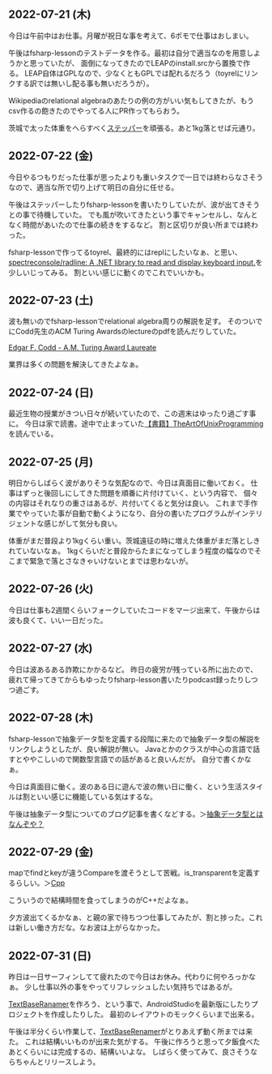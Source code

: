 ## 2022-07-21 (木)

今日は午前中はお仕事。月曜が祝日な事を考えて、6ポモで仕事はおしまい。

午後はfsharp-lessonのテストデータを作る。最初は自分で適当なのを用意しようかと思っていたが、
面倒になってきたのでLEAPのinstall.srcから置換で作る。
LEAP自体はGPLなので、少なくともGPLでは配れるだろう（toyrelにリンクする訳では無いし配る事も無いだろうが）。

Wikipediaのrelational algebraのあたりの例の方がいい気もしてきたが、もうcsv作るの飽きたのでやってる人にPR作ってもらおう。

茨城で太った体重をへらすべく[ステッパー](ステッパー.md)を頑張る。あと1kg落とせば元通り。

## 2022-07-22 (金)

今日やるつもりだった仕事が思ったよりも重いタスクで一日では終わらなさそうなので、適当な所で切り上げて明日の自分に任せる。

午後はステッパーしたりfsharp-lessonを書いたりしていたが、波が出てきそうとの事で待機していた。
でも風が吹いてきたという事でキャンセルし、なんとなく時間があいたので仕事の続きをするなど。
割と区切りが良い所までは終わった。

fsharp-lessonで作ってるtoyrel、最終的にはreplにしたいなぁ、と思い、[spectreconsole/radline: A .NET library to read and display keyboard input.](https://github.com/spectreconsole/radline)を少しいじってみる。
割といい感じに動くのでこれでいいかも。

## 2022-07-23 (土)

波も無いのでfsharp-lessonでrelational algebra周りの解説を足す。
そのついでにCodd先生のACM Turing Awardsのlectureのpdfを読んだりしていた。

[Edgar F. Codd - A.M. Turing Award Laureate](https://amturing.acm.org/award_winners/codd_1000892.cfm)

業界は多くの問題を解決してきたよなぁ。

## 2022-07-24 (日)

最近生物の授業がきつい日々が続いていたので、この週末はゆったり過ごす事に。
今日は家で読書。途中で止まっていた[【書籍】TheArtOfUnixProgramming](【書籍】TheArtOfUnixProgramming.md)を読んでいる。

## 2022-07-25 (月)

明日からしばらく波がありそうな気配なので、今日は真面目に働いておく。
仕事はずっと後回しにしてきた問題を順番に片付けていく、という内容で、
個々の内容はそれなりの重さはあるが、片付いてくると気分は良い。
これまで手作業でやっていた事が自動で動くようになり、自分の書いたプログラムがインテリジェントな感じがして気分も良い。

体重がまだ普段より1kgくらい重い。茨城遠征の時に増えた体重がまだ落としきれていないなぁ。
1kgくらいだと普段からたまになってしまう程度の幅なのでそこまで緊急で落とさなきゃいけないとまでは思わないが。

## 2022-07-26 (火)

今日は仕事も2週間くらいフォークしていたコードをマージ出来て、午後からは波も良くて、いい一日だった。

## 2022-07-27 (水)

今日は波あるある詐欺にかかるなど。
昨日の疲労が残っている所に出たので、疲れて帰ってきてからもゆったりfsharp-lesson書いたりpodcast録ったりしつつ過ごす。

## 2022-07-28 (木)

fsharp-lessonで抽象データ型を定義する段階に来たので抽象データ型の解説をリンクしようとしたが、良い解説が無い。
Javaとかのクラスが中心の言語で話すとややこしいので関数型言語での話があると良いんだが。
自分で書くかなぁ。

今日は真面目に働く。波のある日に遊んで波の無い日に働く、という生活スタイルは割といい感じに機能している気はするな。

午後は抽象データ型についてのブログ記事を書くなどする。＞[抽象データ型とはなんぞや？](https://karino2.github.io/2022/07/28/abstract_data_type.html)

## 2022-07-29 (金)

mapでfindとkeyが違うCompareを渡そうとして苦戦。is_transparentを定義するらしい。＞[Cpp](Cpp.md)

こういうので結構時間を食ってしまうのがC++だよなぁ。

夕方波出てくるかなぁ、と親の家で待ちつつ仕事してみたが、割と捗った。これは新しい働き方だな。なお波は上がらなかった。

## 2022-07-31 (日)

昨日は一日サーフィンしてて疲れたので今日はお休み。代わりに何やろっかなぁ。
少し仕事以外の事をやってリフレッシュしたい気持ちではあるが。

[TextBaseRanamer](TextBaseRanamer.md)を作ろう、という事で、AndroidStudioを最新版にしたりプロジェクトを作成したりした。
最初のレイアウトのモックくらいまで出来る。

午後は半分くらい作業して、[TextBaseRenamer](TextBaseRenamer.md)がとりあえず動く所までは来た。
これは結構いいものが出来た気がする。
午後に作ろうと思って夕飯食べたあとくらいには完成するの、結構いいよな。
しばらく使ってみて、良さそうならちゃんとリリースしよう。
